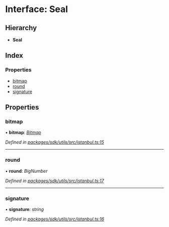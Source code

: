 # Interface: Seal

## Hierarchy

* **Seal**

## Index

### Properties

* [bitmap](_packages_sdk_utils_src_istanbul_.seal.md#bitmap)
* [round](_packages_sdk_utils_src_istanbul_.seal.md#round)
* [signature](_packages_sdk_utils_src_istanbul_.seal.md#signature)

## Properties

###  bitmap

• **bitmap**: *[Bitmap](../modules/_packages_sdk_utils_src_istanbul_.md#bitmap)*

*Defined in [packages/sdk/utils/src/istanbul.ts:15](https://github.com/spruceid/celo-monorepo/blob/master/packages/sdk/utils/src/istanbul.ts#L15)*

___

###  round

• **round**: *BigNumber*

*Defined in [packages/sdk/utils/src/istanbul.ts:17](https://github.com/spruceid/celo-monorepo/blob/master/packages/sdk/utils/src/istanbul.ts#L17)*

___

###  signature

• **signature**: *string*

*Defined in [packages/sdk/utils/src/istanbul.ts:16](https://github.com/spruceid/celo-monorepo/blob/master/packages/sdk/utils/src/istanbul.ts#L16)*
